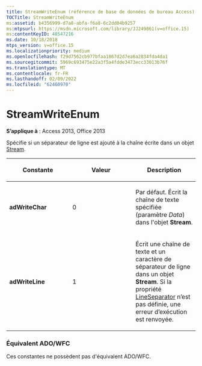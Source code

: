 ```yaml
---
title: StreamWriteEnum (référence de base de données de bureau Access)
TOCTitle: StreamWriteEnum
ms:assetid: b4356999-d7a8-abfa-f6a8-6c2dd04b9257
ms:mtpsurl: https://msdn.microsoft.com/library/JJ249861(v=office.15)
ms:contentKeyID: 48547216
ms.date: 10/18/2018
mtps_version: v=office.15
ms.localizationpriority: medium
ms.openlocfilehash: f29d7562cb977bfaa1867d2d7ea6a2834fda4da1
ms.sourcegitcommit: 5969c693475e22a3f5a4fdde3473ecc33013b76f
ms.translationtype: MT
ms.contentlocale: fr-FR
ms.lasthandoff: 02/09/2022
ms.locfileid: "62460970"
---
```

# <a name="streamwriteenum"></a>StreamWriteEnum

**S’applique à** : Access 2013, Office 2013

Spécifie si un séparateur de ligne est ajouté à la chaîne écrite dans un objet [Stream](stream-object-ado.md).


<table>
<colgroup>
<col style="width: 33%" />
<col style="width: 33%" />
<col style="width: 33%" />
</colgroup>
<thead>
<tr class="header">
<th><p>Constante</p></th>
<th><p>Valeur</p></th>
<th><p>Description</p></th>
</tr>
</thead>
<tbody>
<tr class="odd">
<td><p><strong>adWriteChar</strong></p></td>
<td><p>0</p></td>
<td><p>Par défaut. Écrit la chaîne de texte spécifiée (paramètre <em>Data</em>) dans l'objet <strong>Stream</strong>.</p></td>
</tr>
<tr class="even">
<td><p><strong>adWriteLine</strong></p></td>
<td><p>1</p></td>
<td><p>Écrit une chaîne de texte et un caractère de séparateur de ligne dans un objet <strong>Stream</strong>. Si la propriété <a href="lineseparator-property-ado.md">LineSeparator</a> n’est pas définie, une erreur d’exécution est renvoyée.</p></td>
</tr>
</tbody>
</table>


### <a name="adowfc-equivalent"></a>Équivalent ADO/WFC

Ces constantes ne possèdent pas d'équivalent ADO/WFC.

